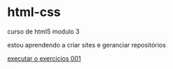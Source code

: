 # html-css
 curso de html5 modulo 3

 estou aprendendo a criar sites e geranciar repositórios

<a href= "https://aliryandias.github.io/HTML-CSS/exercicios/ex001/index.html"> executar o exercicios 001 </a>